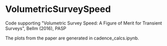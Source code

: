 # VolumetricSurveySpeed
Code supporting "Volumetric Survey Speed: A Figure of Merit for Transient Surveys", Bellm (2016), PASP

The plots from the paper are generated in cadence_calcs.ipynb.